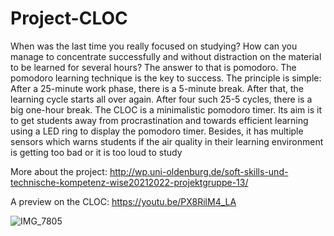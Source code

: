 # Project-CLOC
When was the last time you really focused on studying? How can you manage to concentrate successfully and without distraction on the material to be learned for several hours? The answer to that is pomodoro. 
The pomodoro learning technique is the key to success. The principle is simple: After a 25-minute work phase, there is a 5-minute break. After that, the learning cycle starts all over again. After four such 25-5 cycles, there is a big one-hour break.
The CLOC is a minimalistic pomodoro timer. Its aim is it to get students away from procrastination and towards efficient learning using a LED
ring to display the pomodoro timer. Besides, it has multiple sensors which warns students if the air quality in their learning environment is getting too bad or it is too loud to study

More about the project: http://wp.uni-oldenburg.de/soft-skills-und-technische-kompetenz-wise20212022-projektgruppe-13/

A preview on the CLOC: https://youtu.be/PX8RilM4_LA

![IMG_7805](https://user-images.githubusercontent.com/77173321/190914031-51501c2d-2233-43b5-90c0-fab09765524f.jpeg)
